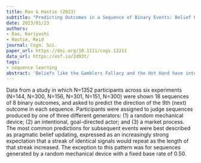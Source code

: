 ```yaml
---
title: Rao & Hastie (2023)
subtitle: "Predicting Outcomes in a Sequence of Binary Events: Belief Updating and Gambler's Fallacy Reasoning"
date: 2023/01/23
authors:
- Rao, Kariyushi
- Hastie, Reid
journal: Cogn. Sci.
paper_url: https://doi.org/10.1111/cogs.13211
data_url: https://osf.io/2d93t/
tags:
- sequence learning
abstract: 'Beliefs like the Gamblers Fallacy and the Hot Hand have interested cognitive scientists, economists, and philosophers for centuries. We propose that these judgment patterns arise from the observers mental models of the sequence-generating mechanism, moderated by the strength of belief in an a priori base rate. In six behavioral experiments, participants observed one of three mechanisms generating sequences of eight binary events: a random mechanical device, an intentional goal-directed actor, and a financial market. We systematically manipulated participants beliefs about the base rate probabilities at which different outcomes were generated by each mechanism. Participants judged 18 sequences of outcomes produced by a mechanism with either an unknown base rate, a specified distribution of three equiprobable base rates, or a precise, fixed base rate. Six target sequences ended in streaks of between two and seven identical outcomes. The most common predictions for subsequent events were best described as pragmatic belief updating, expressed as an increasingly strong expectation that a streak of identical signals would repeat as the length of that streak increased. The exception to this pattern was for sequences generated by a random mechanical device with a fixed base rate of .50. Under this specific condition, participants exhibited a bias toward reversal of streaks, and this bias was larger when participants were asked to make a dichotomous choice versus a numerical probability rating. We review alternate accounts for the anomalous judgments of sequences and conclude with our favored interpretation that is based on Rabins version of Tversky & Kahnemans Law of Small Numbers.'
---
```


Data from a study in which N=1352 participants across six experiments (N=144, N=300, N=156, N=301, N=151, N=300) were shown 18 sequences of 8 binary outcomes, and asked to predict the direction of the 9th (next) outcome in each sequence. Participants were assigned to judge sequences produced by one of three different generators: (1) a random mechanical device; (2) an intentional, goal-directed actor; and (3) a market process. The most common predictions for subsequent events were best described as pragmatic belief updating, expressed as an increasingly strong expectation that a streak of identical signals would repeat as the length of that streak increased. The exception to this pattern was for sequences generated by a random mechanical device with a fixed base rate of 0.50.
